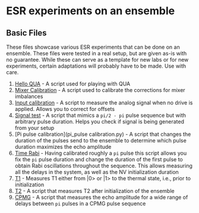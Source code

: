 # ESR experiments on an ensemble

## Basic Files
These files showcase various ESR experiments that can be done on an ensemble.
These files were tested in a real setup, but are given as-is with no guarantee.
While these can serve as a template for new labs or for new experiments, certain adaptations will probably have to be made.
Use with care.

1. [Hello QUA](hello_qua.py) - A script used for playing with QUA
2. [Mixer Calibration](mixer_cal.py) - A script used to calibrate the corrections for mixer imbalances
3. [Input calibration](input_calibration.py) - A script to measure the analog signal when no drive is applied. Allows you to correct for offsets
4. [Signal test](signal_test.py) - A script that mimics a `pi/2 - pi` pulse sequence but with arbitrary pulse duration. Helps you check if signal is being generated from your setup
5. [Pi pulse calibration](pi_pulse calibration.py) - A script that changes the duration of the pulses send to the ensemble to determine which pulse duration maximizes the echo amplitude
6. [Time Rabi](time_rabi.py) - Having calibrated roughly a `pi` pulse this script allows you fix the `pi` pulse duration and change the duration of the first pulse to obtain Rabi oscillations 
throughout the sequence. This allows measuring all the delays in the system, as well as the NV initialization duration
7. [T1](T1.py) - Measures T1 either from |0> or |1> to the thermal state, i.e., prior to initialization
8. [T2](T2.py) - A script that measures T2 after initialization of the ensemble
9. [CPMG](cpmg.py) - A script that measures the echo amplitude for a wide range of delays between `pi` pulses in a CPMG pulse sequence
